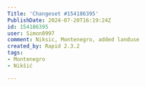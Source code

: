 ```yaml
---
Title: 'Changeset #154186395'
PublishDate: 2024-07-20T16:19:24Z
id: 154186395
user: Simon0997
comment: Niksic, Montenegro, added landuse
created_by: Rapid 2.3.2
tags:
- Montenegro
- Nikšić

---
```


